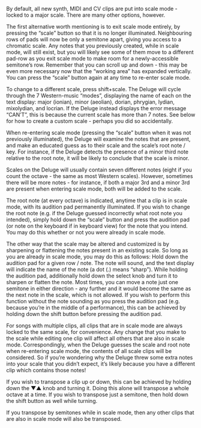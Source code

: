 By default, all new synth, MIDI and CV clips are put into scale mode - locked to a major scale. There are many other options, however.

The first alternative worth mentioning is to exit scale mode entirely, by pressing the “scale” button so that it is no longer illuminated. Neighbouring rows of pads will now be only a semitone apart, giving you access to a chromatic scale. Any notes that you previously created, while in scale mode, will still exist, but you will likely see some of them move to a different pad-row as you exit scale mode to make room for a newly-accessible semitone’s row. Remember that you can scroll up and down - this may be even more necessary now that the “working area” has expanded vertically. You can press the “scale” button again at any time to re-enter scale mode.

To change to a different scale, press shift+scale. The Deluge will cycle through the 7 Western-music “modes”, displaying the name of each on the text display: major (ionian), minor (aeolian), dorian, phrygian, lydian, mixolydian, and locrian. If the Deluge instead displays the error message “CAN’T”, this is because the current scale has more than 7 notes. See below for how to create a custom scale - perhaps you did so accidentally.

When re-entering scale mode (pressing the “scale” button when it was not previously illuminated), the Deluge will examine the notes that are present, and make an educated guess as to their scale and the scale’s root note / key. For instance, if the Deluge detects the presence of a minor third note relative to the root note, it will be likely to conclude that the scale is minor.

Scales on the Deluge will usually contain seven different notes (eight if you count the octave - the same as most Western scales). However, sometimes there will be more notes - for instance, if both a major 3rd and a minor 3rd are present when entering scale mode, both will be added to the scale.

The root note (at every octave) is indicated, anytime that a clip is in scale mode, with its audition pad permanently illuminated. If you wish to change the root note (e.g. if the Deluge guessed incorrectly what root note you intended), simply hold down the “scale” button and press the audition pad (or note on the keyboard if in keyboard view) for the note that you intend. You may do this whether or not you were already in scale mode.

The other way that the scale may be altered and customized is by sharpening or flattening the notes present in an existing scale. So long as you are already in scale mode, you may do this as follows: Hold down the audition pad for a given row / note. The note will sound, and the text display will indicate the name of the note (a dot (.) means “sharp”). While holding the audition pad, additionally hold down the select knob and turn it to sharpen or flatten the note. Most times, you can move a note just one semitone in either direction - any further and it would become the same as the next note in the scale, which is not allowed. If you wish to perform this function without the note sounding as you press the audition pad (e.g. because you’re in the middle of a performance), this can be achieved by holding down the shift button before pressing the audition pad.

For songs with multiple clips, all clips that are in scale mode are always locked to the same scale, for convenience. Any change that you make to the scale while editing one clip will affect all others that are also in scale mode. Correspondingly, when the Deluge guesses the scale and root note when re-entering scale mode, the contents of all scale clips will be considered. So if you’re wondering why the Deluge threw some extra notes into your scale that you didn’t expect, it’s likely because you have a different clip which contains those notes!

If you wish to transpose a clip up or down, this can be achieved by holding down the ▼▲ knob and turning it. Doing this alone will transpose a whole octave at a time. If you wish to transpose just a semitone, then hold down the shift button as well while turning.

If you transpose by semitones while in scale mode, then any other clips that are also in scale mode will also be transposed.
